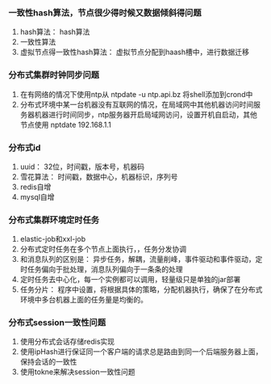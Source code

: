 
### 一致性hash算法，节点很少得时候又数据倾斜得问题
1. hash算法： hash算法
2. 一致性算法
3. 虚拟节点得一致性hash算法：  虚拟节点分配到haash槽中，进行数据迁移

### 分布式集群时钟同步问题
1. 在有网络的情况下使用ntp从 ntpdate -u ntp.api.bz    将shell添加到crond中
2. 分布式环境中某一台机器没有互联网的情况，在局域网中其他机器访问时间服务器机器进行时间同步，ntp服务器开启局域网访问，设置开机自启动，其他节点使用 nptdate 192.168.1.1

### 分布式id
1. uuid： 32位，时间戳，版本号，机器码
2. 雪花算法： 时间戳，数据中心，机器标识，序列号
3. redis自增
4. mysql自增

### 分布式集群环境定时任务
1. elastic-job和xxl-job
2. 分布式定时任务在多个节点上面执行，，任务分发协调
3. 和消息队列的区别是： 异步任务，解耦，流量削峰，事件驱动和事件驱动，定时任务偏向于批处理，消息队列偏向于一条条的处理
4. 定时任务去中心化，每一个实例都可以调用，轻量级只是单独的jar部署
5. 任务分片： 程序中设置，将根据具体的策略，分配机器执行，确保了在分布式环境中多台机器上面的任务量是均衡的。

### 分布式session一致性问题
1. 使用分布式会话存储redis实现
2. 使用ipHash进行保证同一个客户端的请求总是路由到同一个后端服务器上面，保持会话的一致性
3. 使用tokne来解决session一致性问题
